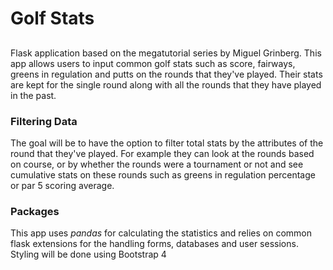 # Golf Stats
##  

Flask application based on the megatutorial series by Miguel Grinberg. This app allows users to input common golf stats such as score, fairways, greens in regulation and putts on the rounds that they've played. Their stats are kept for the single round along with all the rounds that they have played in the past.

### Filtering Data
The goal will be to have the option to filter total stats by the attributes of the round that they've played. For example they can look at the rounds based on course, or by whether the rounds were a tournament or not and see cumulative stats on these rounds such as greens in regulation percentage or par 5 scoring average.

### Packages
This app uses _pandas_ for calculating the statistics and relies on common flask extensions for the handling forms, databases and user sessions. Styling will be done using Bootstrap 4
